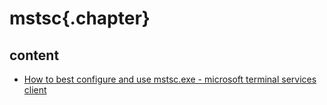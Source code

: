 ﻿
# mstsc{.chapter}

## content

- [How to best configure and use mstsc.exe - microsoft terminal services client](how_to_best_configure_and_use_mstsc.md)
